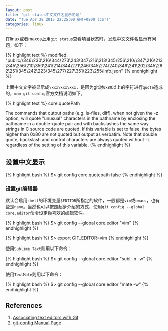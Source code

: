 ```yaml
---
layout: post
title: "git status中文文件名显示问题"
date: "Tue Apr 28 2015 22:25:00 GMT+0800 (CST)"
categories: linux
---
```


在linux或者maxos上用`git status`查看项目状态时，发现中文文件名显示有问题，如下：

{% highlight text %}
modified:   "public/\346\230\216\344\273\243\347\216\213\345\256\210/\347\216\213\345\256\210\350\241\214\344\271\246\345\274\240\346\241\202\345\262\251\345\242\223\345\277\227\351\223\255/info.json"
{% endhighlight %}

上面中文文字被显示成`\xxx\xxx\xxx`，是因为git对`0x80`以上的字符进行`quote`造成的，`man git-config`官方文档说明如下。

{% highlight text %}
core.quotePath

The commands that output paths (e.g. ls-files, diff), when not given the -z option, will quote "unusual" characters in the pathname by enclosing the pathname in a double-quote pair and with backslashes the same way strings in C source code are quoted. If this variable is set to false, the bytes higher than 0x80 are not quoted but output as verbatim. Note that double quote, backslash and control characters are always quoted without -z regardless of the setting of this variable.
{% endhighlight %}

设置中文显示
-----

{% highlight bash %}
$> git config core.quotepath false
{% endhighlight %}

### 设置git编辑器

默认会启用`shell`的环境变量`$EDITOR`所指定的软件，一般都是`vim`或`emacs`，也有些是`nano`。当然也可以按照起步介绍的方式，使用`git config --global core.editor`命令设定你喜欢的编辑软件。

{% highlight bash %}
$> git config --global core.editor "vim"
{% endhighlight %}

{% highlight bash %}
$> export GIT_EDITOR=vim
{% endhighlight %}

使用`Sublime Text`则用以下命令：

{% highlight bash %}
$> git config --global core.editor "subl -n -w"
{% endhighlight %}

使用`TextMate`则用以下命令：

{% highlight bash %}
$> git config --global core.editor "mate -w"
{% endhighlight %}

References
-----

1. [Associating text editors with Git](https://help.github.com/articles/associating-text-editors-with-git/)
2. [git-config Manual Page](https://www.kernel.org/pub/software/scm/git/docs/git-config.html)

